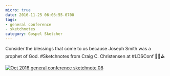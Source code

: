 ```yaml
---
micro: true
date: 2016-11-25 06:03:55-0700
tags:
- general conference
- sketchnotes
category: Gospel Sketcher
---
```


Consider the blessings that come to us because Joseph Smith was a prophet of God.
#Sketchnotes from Craig C. Christensen at #LDSConf ✍🏼⛪️

[![Oct 2016 general conference sketchnote 08](https://media.bennorris.org/images/gospelsketcher/uploads/2018/892be02951.jpg)](https://media.bennorris.org/images/gospelsketcher/uploads/2018/892be02951.jpg)